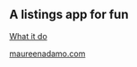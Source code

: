 ## A listings app for fun





[What it do](http://pippr.herokuapp.com)

[maureenadamo.com](http://maureenadamo.com)